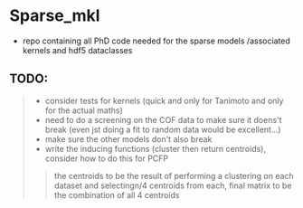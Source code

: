 # Sparse_mkl
* repo containing all PhD code needed for the sparse models /associated kernels and hdf5 dataclasses

## TODO:
>* consider tests for  kernels (quick and only for Tanimoto and only for the actual maths)
>* need to do a screening on the COF data to make sure it doens't break (even jst doing a fit to random data would be excellent...)
>* make sure the other models don't also break
>* write the inducing functions (cluster then return centroids), consider how to do this for PCFP
>> the centroids to be the result of performing a clustering on each dataset and selectingn/4 centroids from each, final matrix to be the combination of all 4 centroids